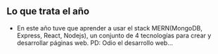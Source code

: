 ## Lo que trata el año

* En este año tuve que aprender a usar el stack MERN(MongoDB, Express, React, Nodejs), un conjunto de 4 tecnologías para crear y desarrollar páginas web. PD: Odio el desarrollo web... 
